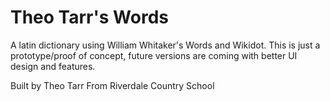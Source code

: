 # Theo Tarr's Words
A latin dictionary using William Whitaker's Words and Wikidot.
This is just a prototype/proof of concept, future versions are coming with better UI design and features.

Built by Theo Tarr
From Riverdale Country School
